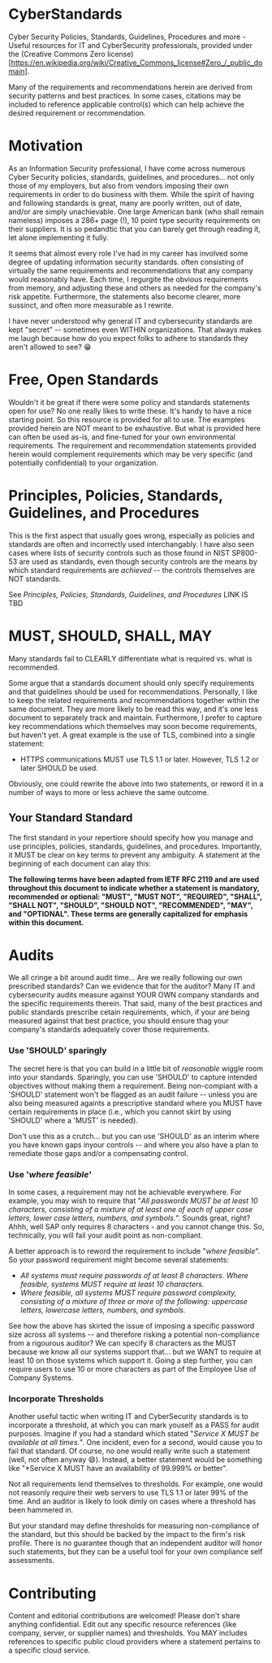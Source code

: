 # CyberStandards
Cyber Security Policies, Standards, Guidelines, Procedures and more - Useful resources for IT and CyberSecurity professionals,
provided under the (Creative Commons Zero license)[https://en.wikipedia.org/wiki/Creative_Commons_license#Zero_/_public_domain]. 

Many of the requirements and recommendations herein are derived from security patterns and best practices.
In some cases, citations may be included to reference applicable control(s) which can help achieve the desired requirement or recommendation.


# Motivation
As an Information Security professional, I have come across numerous Cyber Security policies, standards, guidelines, and procedures...
not only those of my employers, but also from vendors imposing their own requirements in order to do business with them.
While the spirit of having and following standards is great, many are poorly written, out of date, and/or are simply unachievable.
One large American bank (who shall remain nameless) imposes a 286+ page (!), 10 point type security requirements on their suppliers.
It is so pedandtic that you can barely get through reading it, let alone implementing it fully.

It seems that almost every role I've had in my career has involved some degree of updating information security standards.
often consisting of virtually the same requirements and recommendations that any company would reasonably have.
Each time, I regurgite the obvious requirements from memory, and adjusting these and others as needed for the company's risk appetite.
Furthermore, the statements also become clearer, more sussinct, and often more measurable as I rewrite.

I have never understood why general IT and cybersecurity standards are kept "secret" -- sometimes even WITHIN organizations.
That always makes me laugh because how do you expect folks to adhere to standards they aren't allowed to see? :grin:

# Free, Open Standards
Wouldn't it be great if there were some policy and standards statements open for use?  No one really likes to write these.
It's handy to have a nice starting point.  So this resource is provided for all to use. The examples provided herein are NOT
meant to be exhaustive. But what is provided here can often be used as-is, and fine-tuned for your own environmental requirements.
The requirement and recommendation statements provided herein would complement requirements which may be very specific
(and potentially confidential) to your organization.

# Principles, Policies, Standards, Guidelines, and Procedures
This is the first aspect that usually goes wrong, especially as policies and standards are often and incorrectly used interchangably.
I have also seen cases where lists of security controls such as those found in NIST SP800-53 are used as standards,
even though security controls are the means by which standard requirements are *achieved* -- the controls themselves are NOT standards.

See *Principles, Policies, Standards, Guidelines, and Procedures*  LINK IS TBD

# MUST, SHOULD, SHALL, MAY
Many standards fail to CLEARLY differentiate what is required vs. what is recommended.

Some argue that a standards document should only specify requirements and that guidelines should be used for recommendations.
Personally, I like to keep the related requirements and recommendations together within the same document.
They are more likely to be read this way, and it's one less document to separately track and maintain. 
Furthermore, I prefer to capture key recommendations which themselves may soon become requirements, but haven't yet.
A great example is the use of TLS, combined into a single statement:

* HTTPS communications MUST use TLS 1.1 or later. However, TLS 1.2 or later SHOULD be used.

Obviously, one could rewrite the above into two statements, or reword it in a number of ways to more or less achieve the same outcome.

## Your Standard Standard
The first standard in your repertiore should specify how you manage and use principles, policies, standards, guidelines, and procedures.
Importantly, it MUST be clear on key terms to prevent any ambiguity. A statement at the beginning of each document can alay this:

**The following terms have been adapted from IETF RFC 2119 and are used throughout this document to indicate whether a statement is mandatory, recommended or optional: "MUST", "MUST NOT", "REQUIRED", "SHALL", "SHALL NOT", "SHOULD", "SHOULD NOT", "RECOMMENDED", "MAY", and "OPTIONAL".  These terms are generally capitalized for emphasis within this document.**

# Audits
We all cringe a bit around audit time...  Are we really following our own prescribed standards?  Can we evidence that for the auditor?
Many IT and cybersecurity audits measure against YOUR OWN company standards and the specific requirements therein.
That said, many of the best practices and public standards prescribe cetain requirements, which, if your are being measured against that best practice,
you should ensure thag your company's standards adequately cover those requirements. 

### Use 'SHOULD' sparingly
The secret here is that you can build in a little bit of *reasonable* wiggle room into your standards.
Sparingly, you can use 'SHOULD' to capture intended objectives without making them a requirement.
Being non-compiant with a 'SHOULD' statement won't be flagged as an audit failure -- unless you are also being measured
againts a prescriptive standard where you MUST have certain requirements in place (i.e., which you cannot skirt by using 'SHOULD' where a 'MUST' is needed).

Don't use this as a crutch... but you can use 'SHOULD' as an interim where you have known gaps inyour controls -- and where you
also have a plan to remediate those gaps and/or a compensating control.

### Use '*where feasible*'
In some cases, a requirement may not be achievable everywhere.
For example, you may wish to require that "*All passwords MUST be at least 10 characters, consisting of a mixture of at least one of each of upper case letters, lower case letters, numbers, and symbols.*".
Sounds great, right?  Ahhh, well SAP only requires 8 characters - and you cannot change this.
So, technically, you will fail your audit point as non-compliant.

A better approach is to reword the requirement to include "*where feasible*".
So your password requirement might become several statements:

* *All systems must require passwords of at least 8 characters. Where feasible, systems MUST require at least 10 characters.*
* *Where feasible, all systems MUST require password complexity, consisting of a mixture of three or more of the following: uppercase letters, lowercase letters, numbers, and symbols.*

See how the above has skirted the issue of imposing a specific password size across all systems -- and therefore risking a potential non-compliance from a rigourous auditor?
We can specify 8 characters as the MUST because we know all our systems support that... but we WANT to require at least 10 on those systems which support it.
Going a step further, you can require users to use 10 or more characters as part of the Employee Use of Company Systems.


### Incorporate Thresholds
Another useful tactic when writing IT and CyberSecurity standards is to incorporate a threshold, at which
you can mark youself as a PASS for audit purposes. Imagine if you had a standard which stated "*Service X MUST be available at all times.*".
One incident, even for a second, would cause you to fail that standard. Of course, no one would really write such a statement
(well, not often anyway 😄).  Instead, a better statement would be something like "*Service X MUST have an availability of 99.999% or better".

Not all requirements lend themselves to thresholds.
For example, one would not reasonly require their web servers to use TLS 1.1 or later 99% of the time.
And an auditor is likely to look dimly on cases where a threshold has been hammered in.

But your standard may define thresholds for measuring non-compliance of the standard, but this should be backed by the impact to the firm's risk profile.
There is no guarantee though that an independent auditor will honor such statements, but they can be a useful tool for your own compliance self assessments.

# Contributing
Content and editorial contributions are welcomed! Please don't share anything confidential.
Edit out any specific resource references (like company, server, or supplier names) and thresholds.
You MAY includes references to specific public cloud providers where a statement pertains to a specific cloud service.

